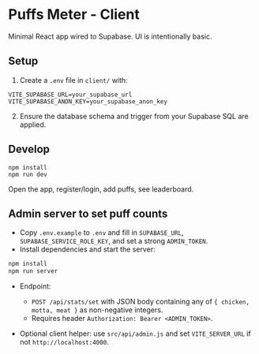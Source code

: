 # Puffs Meter - Client

Minimal React app wired to Supabase. UI is intentionally basic.

## Setup

1. Create a `.env` file in `client/` with:

```
VITE_SUPABASE_URL=your_supabase_url
VITE_SUPABASE_ANON_KEY=your_supabase_anon_key
```

2. Ensure the database schema and trigger from your Supabase SQL are applied.

## Develop

```
npm install
npm run dev
```

Open the app, register/login, add puffs, see leaderboard.

## Admin server to set puff counts

- Copy `.env.example` to `.env` and fill in `SUPABASE_URL`, `SUPABASE_SERVICE_ROLE_KEY`, and set a strong `ADMIN_TOKEN`.
- Install dependencies and start the server:

```bash
npm install
npm run server
```

- Endpoint:
  - `POST /api/stats/set` with JSON body containing any of `{ chicken, motta, meat }` as non-negative integers.
  - Requires header `Authorization: Bearer <ADMIN_TOKEN>`.

- Optional client helper: use `src/api/admin.js` and set `VITE_SERVER_URL` if not `http://localhost:4000`.
